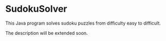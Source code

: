 # SudokuSolver
This Java program solves sudoku puzzles from difficulty easy to difficult.

The description will be extended soon.
